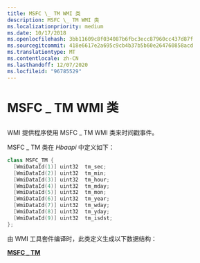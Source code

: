 ```yaml
---
title: MSFC \_ TM WMI 类
description: MSFC \_ TM WMI 类
ms.localizationpriority: medium
ms.date: 10/17/2018
ms.openlocfilehash: 3bb11609c8f034087b6fbc3ecc87960cc437d87f
ms.sourcegitcommit: 418e6617e2a695c9cb4b37b5b60e264760858acd
ms.translationtype: MT
ms.contentlocale: zh-CN
ms.lasthandoff: 12/07/2020
ms.locfileid: "96785529"
---
```

# <a name="msfc_tm-wmi-class"></a>MSFC \_ TM WMI 类


## <span id="ddk_msfc_tm_wmi_class_kr"></span><span id="DDK_MSFC_TM_WMI_CLASS_KR"></span>


WMI 提供程序使用 MSFC \_ TM WMI 类来时间戳事件。

MSFC \_ TM 类在 *Hbaapi* 中定义如下：

```cpp
class MSFC_TM {
  [WmiDataId(1)] uint32  tm_sec;
  [WmiDataId(2)] uint32  tm_min;
  [WmiDataId(3)] uint32  tm_hour;
  [WmiDataId(4)] uint32  tm_mday;
  [WmiDataId(5)] uint32  tm_mon;
  [WmiDataId(6)] uint32  tm_year;
  [WmiDataId(7)] uint32  tm_wday;
  [WmiDataId(8)] uint32  tm_yday;
  [WmiDataId(9)] uint32  tm_isdst;
};
```

由 WMI 工具套件编译时，此类定义生成以下数据结构：

[**MSFC \_ TM**](/windows-hardware/drivers/ddi/hbapiwmi/ns-hbapiwmi-_msfc_tm)

 

